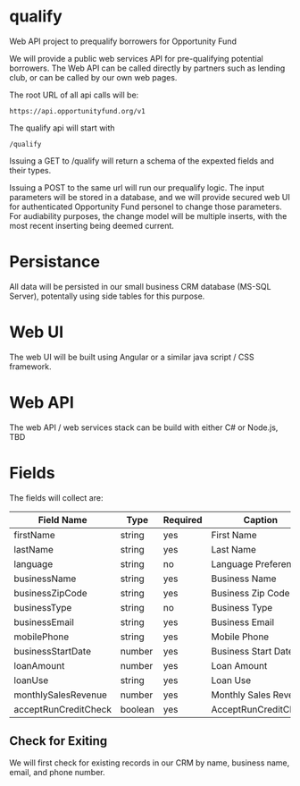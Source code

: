 # qualify
Web API project to prequalify borrowers for Opportunity Fund

We will provide a public web services API for pre-qualifying potential borrowers.  The Web API can be called directly by partners such as lending club, or can be called by our own web pages.

The root URL of all api calls will be:

    https://api.opportunityfund.org/v1

The qualify api will start with

    /qualify

Issuing a GET to /qualify will return a schema of the expexted fields and their types.

Issuing a POST to the same url will run our prequalify logic.  The input parameters will be stored in a database, and we will provide secured web UI for authenticated Opportunity Fund personel to change those parameters.  For audiability purposes, the change model will be multiple inserts, with the most recent inserting being deemed current.  

# Persistance
All data will be persisted in our small business CRM database (MS-SQL Server), potentally using side tables for this purpose.

# Web UI 
The web UI will be built using Angular or a similar java script / CSS framework.  

# Web API
The web API / web services stack can be build with either C# or Node.js, TBD

# Fields 

The fields will collect are:

Field Name | Type | Required | Caption
| --- | --- | --- | --- |
firstName | string | yes | First Name
lastName | string | yes | Last Name
language | string | no | Language Preference
businessName | string | yes | Business Name
businessZipCode | string | yes | Business Zip Code
businessType | string | no | Business Type
businessEmail | string | yes | Business Email
mobilePhone | string | yes | Mobile Phone
businessStartDate | number | yes | Business Start Date
loanAmount | number | yes | Loan Amount
loanUse | string | yes | Loan Use
monthlySalesRevenue | number | yes | Monthly Sales Revenue
acceptRunCreditCheck| boolean | yes | AcceptRunCreditCheck

## Check for Exiting
We will first check for existing records in our CRM by name, business name, email, and phone number.  




